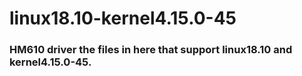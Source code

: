 # linux18.10-kernel4.15.0-45

### HM610 driver the files in here that support linux18.10 and kernel4.15.0-45.
